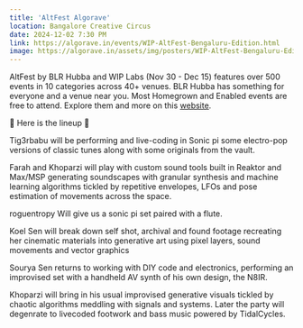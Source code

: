 ```yaml
---
title: 'AltFest Algorave'
location: Bangalore Creative Circus
date: 2024-12-02 7:30 PM
link: https://algorave.in/events/WIP-AltFest-Bengaluru-Edition.html
image: https://algorave.in/assets/img/posters/WIP-AltFest-Bengaluru-Edition-2024.png
---
```


AltFest by BLR Hubba and WIP Labs (Nov 30 - Dec 15) features over 500 events in 10 categories across 40+ venues. BLR Hubba has something for everyone and a venue near you. Most Homegrown and Enabled events are free to attend. Explore them and more on this [website](https://blrhubba.in/).

🌹 Here is the lineup 🌹

Tig3rbabu will be performing and live-coding in Sonic pi some electro-pop versions of classic tunes along with some originals from the vault.

Farah and Khoparzi will play with custom sound tools built in Reaktor and Max/MSP generating soundscapes with granular synthesis and machine learning algorithms tickled by repetitive envelopes, LFOs and pose estimation of movements across the space.

roguentropy Will give us a sonic pi set paired with a flute.

Koel Sen will break down self shot, archival and found footage recreating her cinematic materials into generative art using pixel layers, sound movements and vector graphics

Sourya Sen returns to working with DIY code and electronics, performing an improvised set with a handheld AV synth of his own design, the N8IR.

Khoparzi will bring in his usual improvised generative visuals tickled by chaotic algorithms meddling with signals and systems. Later the party will degenrate to livecoded footwork and bass music powered by TidalCycles.
